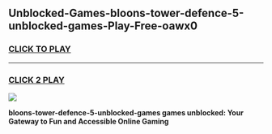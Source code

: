 
## Unblocked-Games-bloons-tower-defence-5-unblocked-games-Play-Free-oawx0
<h3>
<a href="https://premium76.site?title=bloons-tower-defence-5-unblocked-games&ref=21A">CLICK TO PLAY</a></h3>
<hr>

<h3>
<a href="https://premium76.site?title=bloons-tower-defence-5-unblocked-games&ref=21A">CLICK 2 PLAY</a>
  
</h3>

<a href="https://premium76.site?title=bloons-tower-defence-5-unblocked-games&ref=21A"><img src="https://clearcache.store/games.png"></a>


**bloons-tower-defence-5-unblocked-games games unblocked: Your Gateway to Fun and Accessible Online Gaming**
